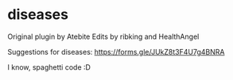 # diseases
Original plugin by Atebite
Edits by ribking and HealthAngel

Suggestions for diseases:
https://forms.gle/JUkZ8t3F4U7g4BNRA

I know, spaghetti code :D
